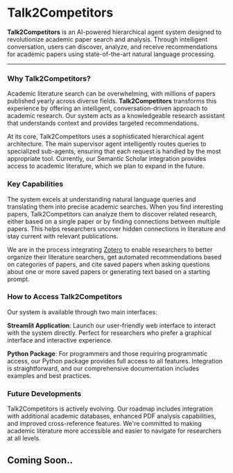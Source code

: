 # Talk2Competitors

**Talk2Competitors** is an AI-powered hierarchical agent system designed to revolutionize academic paper search and analysis. Through intelligent conversation, users can discover, analyze, and receive recommendations for academic papers using state-of-the-art natural language processing.

---

### Why Talk2Competitors?

Academic literature search can be overwhelming, with millions of papers published yearly across diverse fields. **Talk2Competitors** transforms this experience by offering an intelligent, conversation-driven approach to academic research. Our system acts as a knowledgeable research assistant that understands context and provides targeted recommendations.

At its core, Talk2Competitors uses a sophisticated hierarchical agent architecture. The main supervisor agent intelligently routes queries to specialized sub-agents, ensuring that each request is handled by the most appropriate tool. Currently, our Semantic Scholar integration provides access to academic literature, which we plan to expand in the future.

### Key Capabilities

The system excels at understanding natural language queries and translating them into precise academic searches. When you find interesting papers, Talk2Competitors can analyze them to discover related research, either based on a single paper or by finding connections between multiple papers. This helps researchers uncover hidden connections in literature and stay current with relevant publications.

We are in the process integrating [Zotero](https://www.zotero.org/) to enable researchers to better organize their literature searchers, get automated recommendations based on categories of papers, and cite saved papers when asking questions about one or more saved papers or generating text based on a starting prompt.

### How to Access Talk2Competitors

Our system is available through two main interfaces:

**Streamlit Application**: Launch our user-friendly web interface to interact with the system directly. Perfect for researchers who prefer a graphical interface and interactive experience.

**Python Package**: For programmers and those requiring programmatic access, our Python package provides full access to all features. Integration is straightforward, and our comprehensive documentation includes examples and best practices.

### Future Developments

Talk2Competitors is actively evolving. Our roadmap includes integration with additional academic databases, enhanced PDF analysis capabilities, and improved cross-reference features. We're committed to making academic literature more accessible and easier to navigate for researchers at all levels.

## Coming Soon..
